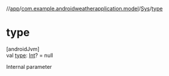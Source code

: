 //[app](../../../index.md)/[com.example.androidweatherapplication.model](../index.md)/[Sys](index.md)/[type](type.md)

# type

[androidJvm]\
val [type](type.md): [Int](https://kotlinlang.org/api/latest/jvm/stdlib/kotlin/-int/index.html)? = null

Internal parameter
